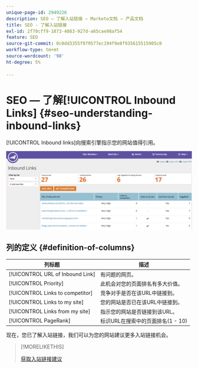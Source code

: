 ```yaml
---
unique-page-id: 2949226
description: SEO — 了解入站链接 — Marketo文档 — 产品文档
title: SEO - 了解入站链接
exl-id: 2f70cff9-1873-4083-927d-a65cae98af54
feature: SEO
source-git-commit: 0c0dd3355f979577ec194f9e8f935615515905c0
workflow-type: tm+mt
source-wordcount: '98'
ht-degree: 5%

---
```


# SEO — 了解[!UICONTROL Inbound Links] {#seo-understanding-inbound-links}

[!UICONTROL Inbound links]向搜索引擎指示您的网站值得引用。

![](assets/image2014-9-18-13-3a18-3a10.png)

## 列的定义 {#definition-of-columns}

| 列标题 | 描述 |
|---|---|
| [!UICONTROL URL of Inbound Link] | 有问题的网页。 |
| [!UICONTROL Priority] | 此机会对您的页面排名有多大价值。 |
| [!UICONTROL Links to competitor] | 竞争对手是否在该URL中链接到。 |
| [!UICONTROL Links to my site] | 您的网站是否已在该URL中链接到。 |
| [!UICONTROL Links from my site] | 指示您的网站是否链接到该URL。 |
| [!UICONTROL PageRank] | 标识URL在搜索中的页面排名(1 - 10) |

现在，您已了解入站链接，我们可以为您的网站建议更多入站链接机会。

>[!MORELIKETHIS]
>
>[获取入站链接建议](/help/marketo/product-docs/additional-apps/seo/inbound-links/seo-get-inbound-link-suggestions.md)

